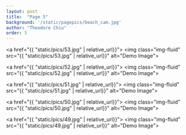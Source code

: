 ```yaml
---
layout: post
title:  "Page 5"
background: '/static/pagepics/beach_cam.jpg'
author: "Theodore Chiu"
order: 5
---
```


<a href="{{ "static/pics/53.jpg" | relative_url}}">
	<img class="img-fluid" src="{{ "static/pics/53.jpg" | relative_url}}" alt="Demo Image">
</a>

<a href="{{ "static/pics/52.jpg" | relative_url}}">
	<img class="img-fluid" src="{{ "static/pics/52.jpg" | relative_url}}" alt="Demo Image">
</a>

<a href="{{ "static/pics/51.jpg" | relative_url}}">
	<img class="img-fluid" src="{{ "static/pics/51.jpg" | relative_url}}" alt="Demo Image">
</a>

<a href="{{ "static/pics/50.jpg" | relative_url}}">
	<img class="img-fluid" src="{{ "static/pics/50.jpg" | relative_url}}" alt="Demo Image">
</a>

<a href="{{ "static/pics/49.jpg" | relative_url}}">
	<img class="img-fluid" src="{{ "static/pics/49.jpg" | relative_url}}" alt="Demo Image">
</a>

